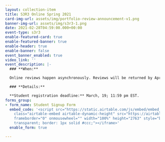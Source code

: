 ```yaml
---
layout: collection-item
title: S3R3 Online Spring 2021
card-img-url: assets/img/portfolio-review-announcement-v1.png
banner-img-url: assets/img/s3r3-1.png
date: 2021-02-28T04:59:00.000+00:00
event-type: s3r3
enable-featured-card: true
enable-featured-banner: true
enable-header: true
enable-banner: false
event_banner_enabled: true
video_link: ''
event_description: |-
  ### **When:**

  Online reviews happen asynchronously. Reviews will be returned by April 4th, 2021.

  ### **Details:**

  **Student registration deadline:** March, 19; 11:59 pm EST.
forms_group:
- form_name: Student Signup Form
  embed_code: '<script src="https://static.airtable.com/js/embed/embed_snippet_v1.js"></script><iframe
    class="airtable-embed airtable-dynamic-height" src="https://airtable.com/embed/shrkTKbQ31lnU0Lix?backgroundColor=pink"
    frameborder="0" onmousewheel="" width="100%" height="2763" style="background:
    transparent; border: 1px solid #ccc;"></iframe>'
  enable_form: true

---
```

